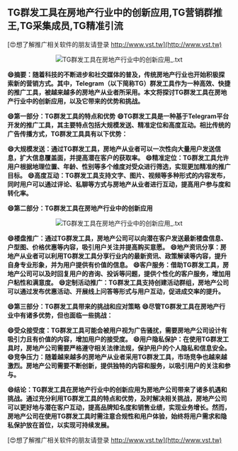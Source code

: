 ## **TG群发工具在房地产行业中的创新应用,TG营销群推王,TG采集成员,TG精准引流**

[😍想了解推广相关软件的朋友请登录 http://www.vst.tw](http://www.vst.tw)

 <center><img src="https://vst.tw/MP4/tuiguang/png/6.png" alt="TG群发工具在房地产行业中的创新应用_.txt"></center>

**😄摘要：随着科技的不断进步和社交媒体的普及，传统房地产行业也开始积极探索新的营销方式。其中，Telegram（以下简称TG）群发工具作为一种高效、快捷的推广工具，被越来越多的房地产从业者所采用。本文将探讨TG群发工具在房地产行业中的创新应用，以及它带来的优势和挑战。**

**😄第一部分：TG群发工具的特点和优势**
**😄TG群发工具是一种基于Telegram平台开发的推广工具，其主要特点包括大规模发送、精准定位和高度互动。相比传统的广告传播方式，TG群发工具具有以下优势：**

**😄大规模发送：通过TG群发工具，房地产从业者可以一次性向大量用户发送信息，扩大信息覆盖面，并提高潜在客户的获取率。**
**😄精准定位：TG群发工具允许用户根据地理位置、年龄、性别等多个维度对受众进行筛选，实现更加精准的推广目标。**
**😄高度互动：TG群发工具支持文字、图片、视频等多种形式的内容发布，同时用户可以通过评论、私聊等方式与房地产从业者进行互动，提高用户参与度和转化率。**

**😄第二部分：TG群发工具在房地产行业中的创新应用**

 <center><img src="https://vst.tw/MP4/tuiguang/png/1.png" alt="TG群发工具在房地产行业中的创新应用_.txt"></center>

**😄楼盘推广：通过TG群发工具，房地产公司可以向潜在客户发送最新楼盘信息、户型图、价格优惠等内容，吸引用户关注并提高购买意愿。**
**😄地产资讯分享：房地产从业者可以利用TG群发工具分享行业内的最新资讯、政策解读等内容，提升自身专业形象，并为用户提供有价值的信息。**
**😄客户服务：借助TG群发工具，房地产公司可以及时回复用户的咨询、投诉等问题，提供个性化的客户服务，增加用户粘性和满意度。**
**😄定制活动推广：TG群发工具支持创建活动群组，房地产公司可以通过发布优惠活动、开展线上问答等形式与用户互动，促进成交率的提升。**

**😄第三部分：TG群发工具带来的挑战和应对策略**
**😄尽管TG群发工具在房地产行业中有诸多优势，但也面临一些挑战：**

**😄受众接受度：TG群发工具可能会被用户视为广告骚扰，需要房地产公司设计有吸引力且有价值的内容，增加用户的接受度。**
**😄用户隐私保护：在使用TG群发工具时，房地产公司需要严格遵守相关法律法规，保护用户的个人隐私和信息安全。**
**😄竞争压力：随着越来越多的房地产从业者采用TG群发工具，市场竞争也越来越激烈。房地产公司需要不断创新，提供独特的内容和服务，以吸引用户的关注和参与。**

**😄结论：TG群发工具在房地产行业中的创新应用为房地产公司带来了诸多机遇和挑战。通过充分利用TG群发工具的特点和优势，及时解决相关挑战，房地产公司可以更好地与潜在客户互动，提高品牌知名度和销售业绩，实现业务增长。然而，房地产公司在使用TG群发工具时需注意合规性和用户体验，始终将用户需求和隐私保护放在首位，以实现可持续发展。**

[😍想了解推广相关软件的朋友请登录 http://www.vst.tw](http://www.vst.tw)



